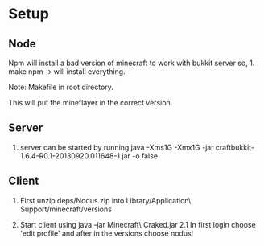 Setup
=====

Node
-----
  Npm will install a bad version of minecraft to work with bukkit server so,
    1. make npm -> will install everything.
  
  Note: Makefile in root directory.
  
  This will put the mineflayer in the correct version.

Server
------

  1. server can be started by running java -Xms1G -Xmx1G -jar craftbukkit-1.6.4-R0.1-20130920.011648-1.jar -o false

Client
-------
  1. First unzip deps/Nodus.zip into Library/Application\ Support/minecraft/versions

  2. Start client using java -jar Minecraft\ Craked.jar
  2.1 In first login choose 'edit profile' and after in the versions choose nodus!

